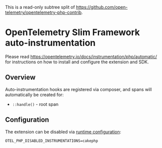 
This is a read-only subtree split of https://github.com/open-telemetry/opentelemetry-php-contrib.

# OpenTelemetry Slim Framework auto-instrumentation
Please read https://opentelemetry.io/docs/instrumentation/php/automatic/ for instructions on how to
install and configure the extension and SDK.

## Overview
Auto-instrumentation hooks are registered via composer, and spans will automatically be created for:
- `::handle()` - root span

## Configuration

The extension can be disabled via [runtime configuration](https://opentelemetry.io/docs/instrumentation/php/sdk/#configuration):

```shell
OTEL_PHP_DISABLED_INSTRUMENTATIONS=cakephp
```
